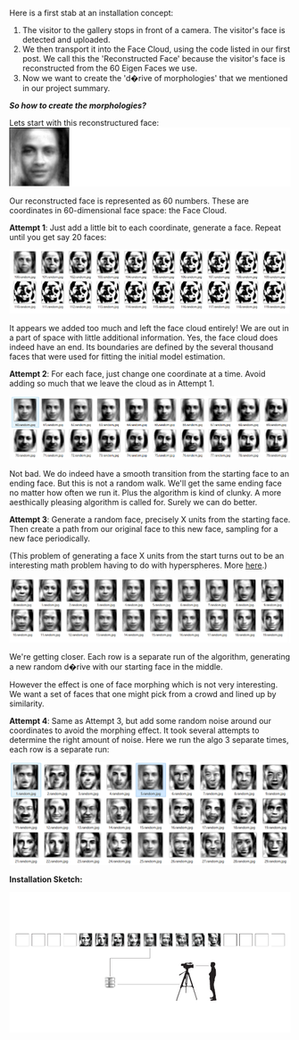 Here is a first stab at an installation concept:      
1. The visitor to the gallery stops in front of a camera. The visitor's face is detected and uploaded.   
2. We then transport it into the Face Cloud, using the code listed in our first post. We call this the 'Reconstructed Face' because the visitor's face is reconstructed from the 60 Eigen Faces we use.   
3. Now we want to create the 'd�rive of morphologies' that we mentioned in our project summary.   

***So how to create the morphologies?***   

Lets start with this reconstructured face:   
![r](../project_images/2014-02-16/reconstructedFace.png?raw=true)

Our reconstructed face is represented as 60 numbers. These are coordinates in 60-dimensional face space: the Face Cloud.   

**Attempt 1**: Just add a little bit to each coordinate, generate a face. Repeat until you get say 20 faces:   

![attempt 1](../project_images/2014-02-16/1-OutIntoSpace.png?raw=true)

It appears we added too much and left the face cloud entirely! We are out in a part of space with little additional information. Yes, the face cloud does indeed have an end. Its boundaries are defined by the several thousand faces that were used for fitting the initial model estimation.   

**Attempt 2**: For each face, just change one coordinate at a time. Avoid adding so much that we leave the cloud as in Attempt 1.    

![attempt 2](../project_images/2014-02-16/2-OneCoordAtATime.png?raw=true)

Not bad. We do indeed have a smooth transition from the starting face to an ending face. But this is not a random walk. We'll get the same ending face no matter how often we run it. Plus the algorithm is kind of clunky. A more aesthically pleasing algorithm is called for. Surely we can do better.   

**Attempt 3**: Generate a random face, precisely X units from the starting face. Then create a path from our original face to this new face, sampling for a new face periodically.    

(This problem of generating a face X units from the start turns out to be an interesting math problem having to do with hyperspheres. More [here](http://stackoverflow.com/questions/6283080/random-unit-vector-in-multi-dimensional-space "Stack Overflow article").)   

![attempt 3](../project_images/2014-02-16/3-RandomVector.png?raw=true)

We're getting closer. Each row is a separate run of the algorithm, generating a new random d�rive with our starting face in the middle.    

However the effect is one of face morphing which is not very interesting. We want a set of faces that one might pick from a crowd and lined up by similarity.   

**Attempt 4**: Same as Attempt 3, but add some random noise around our coordinates to avoid the morphing effect. It took several attempts to determine the right amount of noise. Here we run the algo 3 separate times, each row is a separate run:   

![attempt 4](../project_images/2014-02-16/4-NiceNoise.png?raw=true)

   
   
   
**Installation Sketch:**

![is](../project_images/2014-02-16/inst_sketch1.png?raw=true)   

